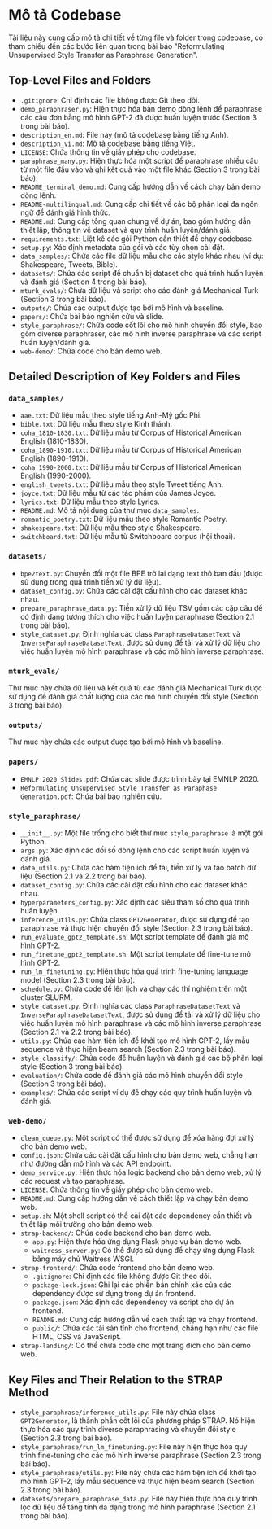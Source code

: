 # Mô tả Codebase

Tài liệu này cung cấp mô tả chi tiết về từng file và folder trong codebase, có tham chiếu đến các bước liên quan trong bài báo "Reformulating Unsupervised Style Transfer as Paraphrase Generation".

## Top-Level Files and Folders

*   `.gitignore`: Chỉ định các file không được Git theo dõi.
*   `demo_paraphraser.py`: Hiện thực hóa bản demo dòng lệnh để paraphrase các câu đơn bằng mô hình GPT-2 đã được huấn luyện trước (Section 3 trong bài báo).
*   `description_en.md`: File này (mô tả codebase bằng tiếng Anh).
*   `description_vi.md`: Mô tả codebase bằng tiếng Việt.
*   `LICENSE`: Chứa thông tin về giấy phép cho codebase.
*   `paraphrase_many.py`: Hiện thực hóa một script để paraphrase nhiều câu từ một file đầu vào và ghi kết quả vào một file khác (Section 3 trong bài báo).
*   `README_terminal_demo.md`: Cung cấp hướng dẫn về cách chạy bản demo dòng lệnh.
*   `README-multilingual.md`: Cung cấp chi tiết về các bộ phân loại đa ngôn ngữ để đánh giá hình thức.
*   `README.md`: Cung cấp tổng quan chung về dự án, bao gồm hướng dẫn thiết lập, thông tin về dataset và quy trình huấn luyện/đánh giá.
*   `requirements.txt`: Liệt kê các gói Python cần thiết để chạy codebase.
*   `setup.py`: Xác định metadata của gói và các tùy chọn cài đặt.
*   `data_samples/`: Chứa các file dữ liệu mẫu cho các style khác nhau (ví dụ: Shakespeare, Tweets, Bible).
*   `datasets/`: Chứa các script để chuẩn bị dataset cho quá trình huấn luyện và đánh giá (Section 4 trong bài báo).
*   `mturk_evals/`: Chứa dữ liệu và script cho các đánh giá Mechanical Turk (Section 3 trong bài báo).
*   `outputs/`: Chứa các output được tạo bởi mô hình và baseline.
*   `papers/`: Chứa bài báo nghiên cứu và slide.
*   `style_paraphrase/`: Chứa code cốt lõi cho mô hình chuyển đổi style, bao gồm diverse paraphraser, các mô hình inverse paraphrase và các script huấn luyện/đánh giá.
*   `web-demo/`: Chứa code cho bản demo web.

## Detailed Description of Key Folders and Files

### `data_samples/`

*   `aae.txt`: Dữ liệu mẫu theo style tiếng Anh-Mỹ gốc Phi.
*   `bible.txt`: Dữ liệu mẫu theo style Kinh thánh.
*   `coha_1810-1830.txt`: Dữ liệu mẫu từ Corpus of Historical American English (1810-1830).
*   `coha_1890-1910.txt`: Dữ liệu mẫu từ Corpus of Historical American English (1890-1910).
*   `coha_1990-2000.txt`: Dữ liệu mẫu từ Corpus of Historical American English (1990-2000).
*   `english_tweets.txt`: Dữ liệu mẫu theo style Tweet tiếng Anh.
*   `joyce.txt`: Dữ liệu mẫu từ các tác phẩm của James Joyce.
*   `lyrics.txt`: Dữ liệu mẫu theo style Lyrics.
*   `README.md`: Mô tả nội dung của thư mục `data_samples`.
*   `romantic_poetry.txt`: Dữ liệu mẫu theo style Romantic Poetry.
*   `shakespeare.txt`: Dữ liệu mẫu theo style Shakespeare.
*   `switchboard.txt`: Dữ liệu mẫu từ Switchboard corpus (hội thoại).

### `datasets/`

*   `bpe2text.py`: Chuyển đổi một file BPE trở lại dạng text thô ban đầu (được sử dụng trong quá trình tiền xử lý dữ liệu).
*   `dataset_config.py`: Chứa các cài đặt cấu hình cho các dataset khác nhau.
*   `prepare_paraphrase_data.py`: Tiền xử lý dữ liệu TSV gồm các cặp câu để có định dạng tương thích cho việc huấn luyện paraphrase (Section 2.1 trong bài báo).
*   `style_dataset.py`: Định nghĩa các class `ParaphraseDatasetText` và `InverseParaphraseDatasetText`, được sử dụng để tải và xử lý dữ liệu cho việc huấn luyện mô hình paraphrase và các mô hình inverse paraphrase.

### `mturk_evals/`

Thư mục này chứa dữ liệu và kết quả từ các đánh giá Mechanical Turk được sử dụng để đánh giá chất lượng của các mô hình chuyển đổi style (Section 3 trong bài báo).

### `outputs/`

Thư mục này chứa các output được tạo bởi mô hình và baseline.

### `papers/`

*   `EMNLP 2020 Slides.pdf`: Chứa các slide được trình bày tại EMNLP 2020.
*   `Reformulating Unsupervised Style Transfer as Paraphase Generation.pdf`: Chứa bài báo nghiên cứu.

### `style_paraphrase/`

*   `__init__.py`: Một file trống cho biết thư mục `style_paraphrase` là một gói Python.
*   `args.py`: Xác định các đối số dòng lệnh cho các script huấn luyện và đánh giá.
*   `data_utils.py`: Chứa các hàm tiện ích để tải, tiền xử lý và tạo batch dữ liệu (Section 2.1 và 2.2 trong bài báo).
*   `dataset_config.py`: Chứa các cài đặt cấu hình cho các dataset khác nhau.
*   `hyperparameters_config.py`: Xác định các siêu tham số cho quá trình huấn luyện.
*   `inference_utils.py`: Chứa class `GPT2Generator`, được sử dụng để tạo paraphrase và thực hiện chuyển đổi style (Section 2.3 trong bài báo).
*   `run_evaluate_gpt2_template.sh`: Một script template để đánh giá mô hình GPT-2.
*   `run_finetune_gpt2_template.sh`: Một script template để fine-tune mô hình GPT-2.
*   `run_lm_finetuning.py`: Hiện thực hóa quá trình fine-tuning language model (Section 2.3 trong bài báo).
*   `schedule.py`: Chứa code để lên lịch và chạy các thí nghiệm trên một cluster SLURM.
*   `style_dataset.py`: Định nghĩa các class `ParaphraseDatasetText` và `InverseParaphraseDatasetText`, được sử dụng để tải và xử lý dữ liệu cho việc huấn luyện mô hình paraphrase và các mô hình inverse paraphrase (Section 2.1 và 2.2 trong bài báo).
*   `utils.py`: Chứa các hàm tiện ích để khởi tạo mô hình GPT-2, lấy mẫu sequence và thực hiện beam search (Section 2.3 trong bài báo).
*   `style_classify/`: Chứa code để huấn luyện và đánh giá các bộ phân loại style (Section 3 trong bài báo).
*   `evaluation/`: Chứa code để đánh giá các mô hình chuyển đổi style (Section 3 trong bài báo).
*   `examples/`: Chứa các script ví dụ để chạy các quy trình huấn luyện và đánh giá.

### `web-demo/`

*   `clean_queue.py`: Một script có thể được sử dụng để xóa hàng đợi xử lý cho bản demo web.
*   `config.json`: Chứa các cài đặt cấu hình cho bản demo web, chẳng hạn như đường dẫn mô hình và các API endpoint.
*   `demo_service.py`: Hiện thực hóa logic backend cho bản demo web, xử lý các request và tạo paraphrase.
*   `LICENSE`: Chứa thông tin về giấy phép cho bản demo web.
*   `README.md`: Cung cấp hướng dẫn về cách thiết lập và chạy bản demo web.
*   `setup.sh`: Một shell script có thể cài đặt các dependency cần thiết và thiết lập môi trường cho bản demo web.
*   `strap-backend/`: Chứa code backend cho bản demo web.
    *   `app.py`: Hiện thực hóa ứng dụng Flask phục vụ bản demo web.
    *   `waitress_server.py`: Có thể được sử dụng để chạy ứng dụng Flask bằng máy chủ Waitress WSGI.
*   `strap-frontend/`: Chứa code frontend cho bản demo web.
    *   `.gitignore`: Chỉ định các file không được Git theo dõi.
    *   `package-lock.json`: Ghi lại các phiên bản chính xác của các dependency được sử dụng trong dự án frontend.
    *   `package.json`: Xác định các dependency và script cho dự án frontend.
    *   `README.md`: Cung cấp hướng dẫn về cách thiết lập và chạy frontend.
    *   `public/`: Chứa các tài sản tĩnh cho frontend, chẳng hạn như các file HTML, CSS và JavaScript.
*   `strap-landing/`: Có thể chứa code cho một trang đích cho bản demo web.

## Key Files and Their Relation to the STRAP Method

*   `style_paraphrase/inference_utils.py`: File này chứa class `GPT2Generator`, là thành phần cốt lõi của phương pháp STRAP. Nó hiện thực hóa các quy trình diverse paraphrasing và chuyển đổi style (Section 2.3 trong bài báo).
*   `style_paraphrase/run_lm_finetuning.py`: File này hiện thực hóa quy trình fine-tuning cho các mô hình inverse paraphrase (Section 2.3 trong bài báo).
*   `style_paraphrase/utils.py`: File này chứa các hàm tiện ích để khởi tạo mô hình GPT-2, lấy mẫu sequence và thực hiện beam search (Section 2.3 trong bài báo).
*   `datasets/prepare_paraphrase_data.py`: File này hiện thực hóa quy trình lọc dữ liệu để tăng tính đa dạng trong mô hình paraphrase (Section 2.1 trong bài báo).
